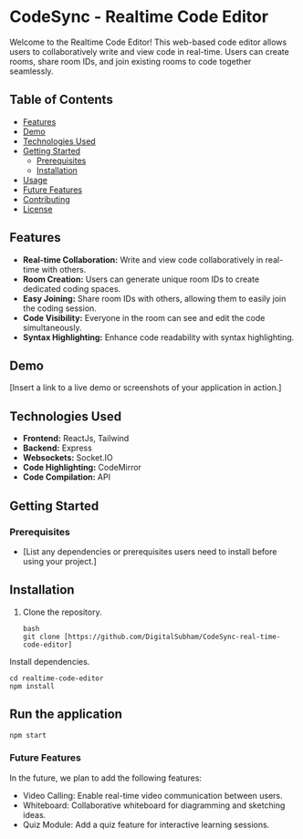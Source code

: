 # CodeSync - Realtime Code Editor

Welcome to the Realtime Code Editor! This web-based code editor allows users to collaboratively write and view code in real-time. Users can create rooms, share room IDs, and join existing rooms to code together seamlessly.

## Table of Contents
- [Features](#features)
- [Demo](#demo)
- [Technologies Used](#technologies-used)
- [Getting Started](#getting-started)
  - [Prerequisites](#prerequisites)
  - [Installation](#installation)
- [Usage](#usage)
- [Future Features](#future-features)
- [Contributing](#contributing)
- [License](#license)

## Features

- **Real-time Collaboration:** Write and view code collaboratively in real-time with others.
- **Room Creation:** Users can generate unique room IDs to create dedicated coding spaces.
- **Easy Joining:** Share room IDs with others, allowing them to easily join the coding session.
- **Code Visibility:** Everyone in the room can see and edit the code simultaneously.
- **Syntax Highlighting:** Enhance code readability with syntax highlighting.

## Demo

[Insert a link to a live demo or screenshots of your application in action.]

## Technologies Used

- **Frontend:** ReactJs, Tailwind
- **Backend:** Express
- **Websockets:** Socket.IO
- **Code Highlighting:** CodeMirror
- **Code Compilation:** API

## Getting Started

### Prerequisites

- [List any dependencies or prerequisites users need to install before using your project.]

## Installation

1. Clone the repository.
   ```
   bash
   git clone [https://github.com/DigitalSubham/CodeSync-real-time-code-editor]
   ```


Install dependencies.
```
cd realtime-code-editor
npm install
```

## Run the application

```
npm start
```


### Future Features
In the future, we plan to add the following features:

- Video Calling: Enable real-time video communication between users.
- Whiteboard: Collaborative whiteboard for diagramming and sketching ideas.
- Quiz Module: Add a quiz feature for interactive learning sessions.




